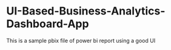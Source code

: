 # UI-Based-Business-Analytics-Dashboard-App
This is a sample pbix file of power bi report using a good UI 
